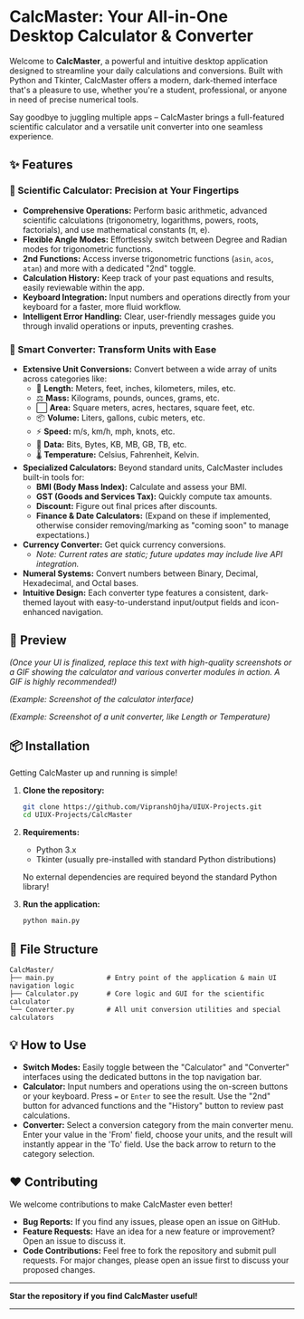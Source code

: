 # CalcMaster: Your All-in-One Desktop Calculator & Converter

[](https://opensource.org/licenses/MIT)
[](https://www.python.org/)
[](https://docs.python.org/3/library/tkinter.html)

Welcome to **CalcMaster**, a powerful and intuitive desktop application designed to streamline your daily calculations and conversions. Built with Python and Tkinter, CalcMaster offers a modern, dark-themed interface that's a pleasure to use, whether you're a student, professional, or anyone in need of precise numerical tools.

Say goodbye to juggling multiple apps – CalcMaster brings a full-featured scientific calculator and a versatile unit converter into one seamless experience.

## ✨ Features

### 🚀 Scientific Calculator: Precision at Your Fingertips

  * **Comprehensive Operations:** Perform basic arithmetic, advanced scientific calculations (trigonometry, logarithms, powers, roots, factorials), and use mathematical constants (π, e).
  * **Flexible Angle Modes:** Effortlessly switch between Degree and Radian modes for trigonometric functions.
  * **2nd Functions:** Access inverse trigonometric functions (`asin`, `acos`, `atan`) and more with a dedicated "2nd" toggle.
  * **Calculation History:** Keep track of your past equations and results, easily reviewable within the app.
  * **Keyboard Integration:** Input numbers and operations directly from your keyboard for a faster, more fluid workflow.
  * **Intelligent Error Handling:** Clear, user-friendly messages guide you through invalid operations or inputs, preventing crashes.

### 🔄 Smart Converter: Transform Units with Ease

  * **Extensive Unit Conversions:** Convert between a wide array of units across categories like:
      * 📏 **Length:** Meters, feet, inches, kilometers, miles, etc.
      * ⚖️ **Mass:** Kilograms, pounds, ounces, grams, etc.
      * ⬜ **Area:** Square meters, acres, hectares, square feet, etc.
      * 📦 **Volume:** Liters, gallons, cubic meters, etc.
      * ⚡ **Speed:** m/s, km/h, mph, knots, etc.
      * 💾 **Data:** Bits, Bytes, KB, MB, GB, TB, etc.
      * 🌡️ **Temperature:** Celsius, Fahrenheit, Kelvin.
  * **Specialized Calculators:** Beyond standard units, CalcMaster includes built-in tools for:
      * **BMI (Body Mass Index):** Calculate and assess your BMI.
      * **GST (Goods and Services Tax):** Quickly compute tax amounts.
      * **Discount:** Figure out final prices after discounts.
      * **Finance & Date Calculators:** (Expand on these if implemented, otherwise consider removing/marking as "coming soon" to manage expectations.)
  * **Currency Converter:** Get quick currency conversions.
      * *Note: Current rates are static; future updates may include live API integration.*
  * **Numeral Systems:** Convert numbers between Binary, Decimal, Hexadecimal, and Octal bases.
  * **Intuitive Design:** Each converter type features a consistent, dark-themed layout with easy-to-understand input/output fields and icon-enhanced navigation.

## 📸 Preview

*(Once your UI is finalized, replace this text with high-quality screenshots or a GIF showing the calculator and various converter modules in action. A GIF is highly recommended\!)*

*(Example: Screenshot of the calculator interface)*

*(Example: Screenshot of a unit converter, like Length or Temperature)*

## 📦 Installation

Getting CalcMaster up and running is simple\!

1.  **Clone the repository:**

    ```bash
    git clone https://github.com/VipranshOjha/UIUX-Projects.git
    cd UIUX-Projects/CalcMaster
    ```

2.  **Requirements:**

      * Python 3.x
      * Tkinter (usually pre-installed with standard Python distributions)

    No external dependencies are required beyond the standard Python library\!

3.  **Run the application:**

    ```bash
    python main.py
    ```

## 📂 File Structure

```
CalcMaster/
├── main.py             # Entry point of the application & main UI navigation logic
├── Calculator.py       # Core logic and GUI for the scientific calculator
└── Converter.py        # All unit conversion utilities and special calculators
```

## 💡 How to Use

  * **Switch Modes:** Easily toggle between the "Calculator" and "Converter" interfaces using the dedicated buttons in the top navigation bar.
  * **Calculator:** Input numbers and operations using the on-screen buttons or your keyboard. Press `=` or `Enter` to see the result. Use the "2nd" button for advanced functions and the "History" button to review past calculations.
  * **Converter:** Select a conversion category from the main converter menu. Enter your value in the 'From' field, choose your units, and the result will instantly appear in the 'To' field. Use the back arrow to return to the category selection.

## ❤️ Contributing

We welcome contributions to make CalcMaster even better\!

  * **Bug Reports:** If you find any issues, please open an issue on GitHub.
  * **Feature Requests:** Have an idea for a new feature or improvement? Open an issue to discuss it.
  * **Code Contributions:** Feel free to fork the repository and submit pull requests. For major changes, please open an issue first to discuss your proposed changes.

-----

**Star the repository if you find CalcMaster useful\!**

-----
